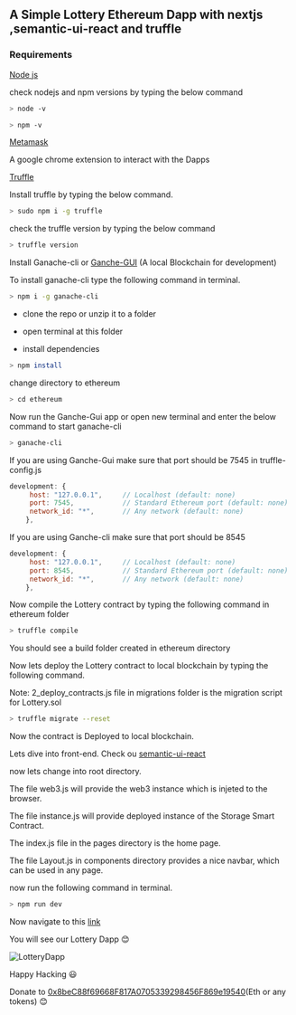 ## A Simple Lottery Ethereum Dapp with nextjs ,semantic-ui-react and truffle 

### Requirements

[Node js](https://nodejs.org/en/)

check nodejs and npm versions by typing the below command

```bash
> node -v
```
```bash
> npm -v
```

[Metamask](https://chrome.google.com/webstore/detail/metamask/nkbihfbeogaeaoehlefnkodbefgpgknn)

A google chrome extension to interact with the Dapps

[Truffle](https://www.trufflesuite.com/)

Install truffle by typing the below command.

```bash
> sudo npm i -g truffle
```

check the truffle version by typing the below command

```bash
> truffle version
```

Install Ganache-cli or [Ganche-GUI](https://www.trufflesuite.com/ganache) (A local Blockchain for development)

To install ganache-cli type the following command in terminal.

```bash
> npm i -g ganache-cli
```

- clone the repo or unzip it to a folder

- open terminal at this folder

- install dependencies

```bash
> npm install
```

change directory to ethereum

```bash
> cd ethereum
```


Now run the Ganche-Gui app or open new terminal and enter the below command to start ganache-cli

```bash
> ganache-cli
```

If you are using Ganche-Gui make sure that port should be 7545 in truffle-config.js

```js
development: {
     host: "127.0.0.1",     // Localhost (default: none)
     port: 7545,            // Standard Ethereum port (default: none)
     network_id: "*",       // Any network (default: none)
    },
```

If you are using Ganche-cli make sure that port should be 8545

```js
development: {
     host: "127.0.0.1",     // Localhost (default: none)
     port: 8545,            // Standard Ethereum port (default: none)
     network_id: "*",       // Any network (default: none)
    },
```

Now compile the Lottery contract by typing the following command in ethereum folder

```bash
> truffle compile
```
You should see a build folder created in ethereum directory

Now lets deploy the Lottery contract to local blockchain by typing the following command.

Note: 2_deploy_contracts.js file in migrations folder is the migration script for Lottery.sol

```bash
> truffle migrate --reset
```
Now the contract is Deployed to local blockchain.

Lets dive into front-end. Check ou [semantic-ui-react](https://react.semantic-ui.com/)

now lets change into root directory.

The file web3.js will provide the web3 instance which is injeted to the browser.

The file instance.js will provide deployed instance of the Storage Smart Contract.

The index.js file in the pages directory is the home page.

The file Layout.js in components directory provides a nice navbar, which can be used in any page.

now run the following command in terminal.

```bash
> npm run dev
```

Now navigate to this [link](http://localhost:3000/)

You will see our Lottery Dapp :blush:

![LotteryDapp](https://drive.google.com/uc?export=view&id=1LJXDNQ2OkMvxgLYrW6TWn-8azBnGNxkI)


Happy Hacking :smiley: 

Donate to [0x8beC88f69668F817A0705339298456F869e19540](https://etherscan.io/address/0x8beC88f69668F817A0705339298456F869e19540)(Eth or any tokens) :blush: 
